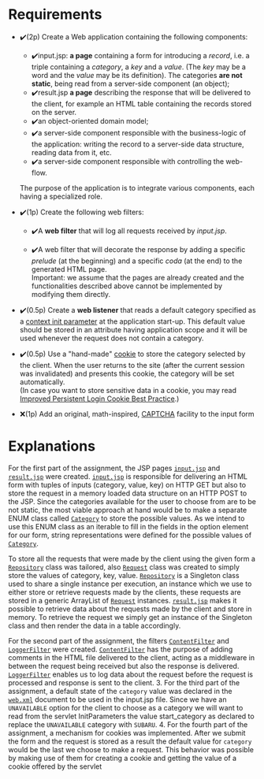 
# Requirements


-   ✔️(2p) Create a Web application containing the following components:
    
    -   ✔️input.jsp:  **a page**  containing a form for introducing a  _record_, i.e. a triple containing a  _category_, a  _key_  and a  _value_. (The  _key_  may be a word and the  _value_  may be its definition). The categories  **are not static**, being read from a server-side component (an object);
    -   ✔️result.jsp  **a page**  describing the response that will be delivered to the client, for example an HTML table containing the records stored on the server.
    -   ✔️an object-oriented domain model;
    -   ✔️a server-side component responsible with the business-logic of the application: writing the record to a server-side data structure, reading data from it, etc.
    -   ✔️a server-side component responsible with controlling the web-flow.
    
    The purpose of the application is to integrate various components, each having a specialized role.
    
-   ✔️(1p) Create the following web filters:
    
    -   ✔️A  **web filter**  that will log all requests received by  _input.jsp_.
        
    -   ✔️A web filter that will decorate the response by adding a specific  _prelude_  (at the beginning) and a specific  _coda_  (at the end) to the generated HTML page.  
        Important: we assume that the pages are already created and the functionalities described above cannot be implemented by modifying them directly.
    
-   ✔️(0.5p) Create a  **web listener**  that reads a default category specified as a  [context init parameter](https://javatutorial.net/java-init-parameters)  at the application start-up. This default value should be stored in an attribute having application scope and it will be used whenever the request does not contain a category.
    
-   ✔️(0.5p) Use a "hand-made"  [cookie](http://docs.oracle.com/javaee/7/api/javax/servlet/http/Cookie.html)  to store the category selected by the client. When the user returns to the site (after the current session was invalidated) and presents this cookie, the category will be set automatically.  
    (In case you want to store sensitive data in a cookie, you may read  [Improved Persistent Login Cookie Best Practice](http://jaspan.com/improved_persistent_login_cookie_best_practice).)
    
-   ❌(1p) Add an original, math-inspired,  [CAPTCHA](http://www.captcha.net/)  facility to the input form

# Explanations
	

For the first part of the assignment,  the JSP pages [`input.jsp`](https://github.com/IonitaCatalin/JavaTechnologies/blob/main/Labs2/src/main/webapp/jsp/input.jsp) and [`result.jsp`](https://github.com/IonitaCatalin/JavaTechnologies/blob/main/Labs2/src/main/webapp/jsp/result.jsp) were created.   [`input.jsp`](https://github.com/IonitaCatalin/JavaTechnologies/blob/main/Labs2/src/main/webapp/jsp/input.jsp)  is responsible for delivering an HTML form with tuples of inputs (category, value, key) on HTTP GET  but also to store the request in a memory loaded data structure on an HTTP POST to the JSP. Since the categories available for the user to choose from are to be not static, the most viable approach at hand would be to make a separate ENUM class called [`Category`](https://github.com/IonitaCatalin/JavaTechnologies/blob/main/Labs2/src/main/java/com/javatechnologies/labs2/enums/Category.java) to store the possible values. As we intend to use this ENUM class as an iterable to fill in the fields in the option element for our form, string representations were defined for the possible values of [`Category`](https://github.com/IonitaCatalin/JavaTechnologies/blob/main/Labs2/src/main/java/com/javatechnologies/labs2/enums/Category.java). 

To store all the requests that were made by the client using the given form a [`Repository`](https://github.com/IonitaCatalin/JavaTechnologies/blob/main/Labs2/src/main/java/com/javatechnologies/labs2/util/Repository.java) class was tailored, also [`Request`](https://github.com/IonitaCatalin/JavaTechnologies/blob/main/Labs2/src/main/java/com/javatechnologies/labs2/util/Request.java) class was created to simply store the values of category, key, value. [`Repository`](https://github.com/IonitaCatalin/JavaTechnologies/blob/main/Labs2/src/main/java/com/javatechnologies/labs2/util/Repository.java) is a Singleton class used to share a single instance per execution, an instance which we use to either store or retrieve requests made by the clients, these requests are stored in a generic ArrayList of  [`Request`](https://github.com/IonitaCatalin/JavaTechnologies/blob/main/Labs2/src/main/java/com/javatechnologies/labs2/util/Request.java) instances. [`result.jsp`](https://github.com/IonitaCatalin/JavaTechnologies/blob/main/Labs2/src/main/webapp/jsp/result.jsp) makes it possible to retrieve data about the requests made by the client and store in memory. To retrieve the request we simply get an instance of the Singleton class and then render the data in a table accordingly.

For the second part of the assignment, the filters [`ContentFilter`](https://github.com/IonitaCatalin/JavaTechnologies/blob/main/Labs2/src/main/java/com/javatechnologies/labs2/filters/ContentFilter.java) and [`LoggerFilter`](https://github.com/IonitaCatalin/JavaTechnologies/blob/main/Labs2/src/main/java/com/javatechnologies/labs2/filters/LoggerFilter.java) were created.  [`ContentFilter`](https://github.com/IonitaCatalin/JavaTechnologies/blob/main/Labs2/src/main/java/com/javatechnologies/labs2/filters/ContentFilter.java) has the purpose of adding comments in the HTML file delivered to the client, acting as a middleware in between the request being received but also the response is delivered. [`LoggerFilter`](https://github.com/IonitaCatalin/JavaTechnologies/blob/main/Labs2/src/main/java/com/javatechnologies/labs2/filters/LoggerFilter.java) enables us to log data about the request before the request is processed and response is sent to the client.
3.	For the third part of the assignment, a default state of the `category` value was declared in the [`web.xml`](https://github.com/IonitaCatalin/JavaTechnologies/blob/main/Labs2/src/main/webapp/WEB-INF/web.xml) document to be used in the input.jsp file. Since we have an `UNAVAILABLE` option for the client to choose as a category we will want to read from the servlet InitParameters the value start_category as declared to replace the `UNAVAILABLE` category with `SUBARU`.
4.	For the fourth part of the assignment, a mechanism for cookies was implemented. After we submit the form and the request is stored as a result the default value for `category`  would be the last we choose to make a request. This behavior was possible by making use of them for creating a cookie and getting the value of a cookie offered by the servlet
